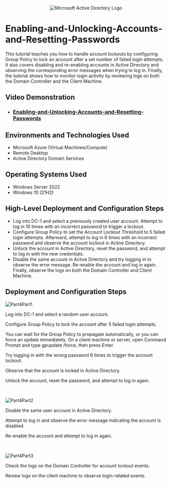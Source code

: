 <p align="center">
<img src="https://i.imgur.com/pU5A58S.png" alt="Microsoft Active Directory Logo"/>
</p>

<h1>Enabling-and-Unlocking-Accounts-and-Resetting-Passwords</h1>
This tutorial teaches you how to handle account lockouts by configuring Group Policy to lock an account after a set number of failed login attempts. It also covers disabling and re-enabling accounts in Active Directory and observing the corresponding error messages when trying to log in. Finally, the tutorial shows how to monitor login activity by reviewing logs on both the Domain Controller and the Client Machine.<br />


<h2>Video Demonstration</h2>

- ### [Enabling-and-Unlocking-Accounts-and-Resetting-Passwords](https://youtu.be/mQrzdTbR4ow?si=wkTwGXYv1dokEdKX)

<h2>Environments and Technologies Used</h2>

- Microsoft Azure (Virtual Machines/Compute)
- Remote Desktop
- Active Directory Domain Services


<h2>Operating Systems Used </h2>

- Windows Server 2022
- Windows 10 (21H2)

<h2>High-Level Deployment and Configuration Steps</h2>

- Log into DC-1 and select a previously created user account. Attempt to log in 10 times with an incorrect password to trigger a lockout.
- Configure Group Policy to set the Account Lockout Threshold to 5 failed login attempts. Afterward, attempt to log in 6 times with an incorrect password and observe the account lockout in Active Directory.
- Unlock the account in Active Directory, reset the password, and attempt to log in with the new credentials.
- Disable the same account in Active Directory and try logging in to observe the error message. Re-enable the account and log in again. Finally, observe the logs on both the Domain Controller and Client Machine.

<h2>Deployment and Configuration Steps</h2>

<p>


![Part4Part1](https://github.com/user-attachments/assets/7766f28b-4dce-4fcc-b974-5abc081dc6b1)



</p>
<p>
Log into DC-1 and select a random user account.

Configure Group Policy to lock the account after 5 failed login attempts.

You can wait for the Group Policy to propagate automatically, or you can force an update immediately.
On a client machine or server, open Command Prompt and type gpupdate /force, then press Enter.

Try logging in with the wrong password 6 times to trigger the account lockout.

Observe that the account is locked in Active Directory.

Unlock the account, reset the password, and attempt to log in again.
</p>
<br />

<p>


![Part4Part2](https://github.com/user-attachments/assets/62d6d874-9610-41c5-bb3c-24c3156c2343)



</p>
<p>
Disable the same user account in Active Directory.
  
Attempt to log in and observe the error message indicating the account is disabled.

Re-enable the account and attempt to log in again.

</p>
<br />


![Part4Part3](https://github.com/user-attachments/assets/5028d2d2-cdfd-4f2a-bca6-54a469e015bb)



</p>
<p>
Check the logs on the Domain Controller for account lockout events.
  
Review logs on the client machine to observe login-related events.
</p>
<br />
